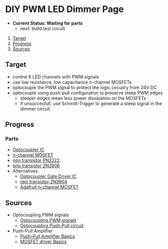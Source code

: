 # DIY PWM LED Dimmer Page

- **Current Status: Waiting for parts**
  - next: build test circuit

1. [Target](#target)
2. [Progress](#progress)
3. [Sources](#sources)

## Target

- control 6 LED channels with PWM signals
- use low resistance, low capacitance n-channel MOSFETs
- optocouple the PWM signal to protect the logic circuitry from 24V DC
- optocouple using push-pull configuration to preserve steep PWM edges
  - steeper edges mean less power dissipation on the MOSFETs
  - if unsuccesfull, use Schmitt-Trigger to generate a steep signal in the dimmer circuit

## Progress

### Parts

- [Optocoupler IC](http://isocom.com/wp-content/uploads/2017/08/dc93164.pdf)
- [n-channel MOSFET](https://assets.nexperia.com/documents/data-sheet/PSMN022-30PL.pdf)
- [npn transistor PN2222](https://rocelec.widen.net/view/pdf/xjvpikgnni/ONSM-S-A0003589513-1.pdf?t.download=true&u=5oefqw)
- [pnp transistor 2N3906](https://www.onsemi.com/pdf/datasheet/pzt3906-d.pdf)
- Alternatives:
  - [Optocoupler Gate Driver IC](https://www.onsemi.com/pdf/datasheet/fod3182-d.pdf)
  - [npn transistor 2N3904](https://www.onsemi.com/pdf/datasheet/pzt3904-d.pdf)
  - [Adafruit n-channel MOSFET](https://cdn-shop.adafruit.com/datasheets/irlb8721pbf.pdf)

## Sources

- Optocoupling PWM signals
  - [Optocoupling PWM signals](https://www.analogictips.com/selecting-optocoupler-isolate-pwm/)
  - [Optocoupling Push-Pull circuit](https://electronics.stackexchange.com/questions/234520/opto-coupled-pwm-output)
- Push-Pull Amplifier
  - [Push-Pull Amplifier Basics](https://www.youtube.com/watch?v=e_SE4KQjYR8)
  - [MOSFET driver Basics](https://www.youtube.com/watch?v=8swJ_Bnsgl4)
